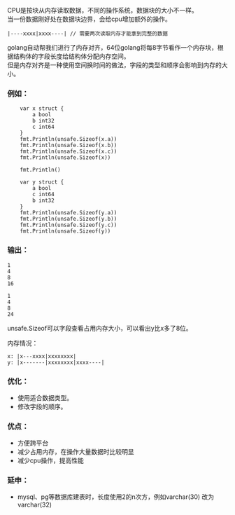 
CPU是按块从内存读取数据，不同的操作系统，数据块的大小不一样。  
当一份数据刚好处在数据块边界，会给cpu增加额外的操作。  
````
|----xxxx|xxxx----| // 需要两次读取内存才能拿到完整的数据
````
golang自动帮我们进行了内存对齐，64位golang将每8字节看作一个内存块，根据结构体的字段长度给结构体分配内存空间。  
但是内存对齐是一种使用空间换时间的做法，字段的类型和顺序会影响到内存的大小。

### 例如：
```
	var x struct {
		a bool
		b int32
		c int64
	}
	fmt.Println(unsafe.Sizeof(x.a))
	fmt.Println(unsafe.Sizeof(x.b))
	fmt.Println(unsafe.Sizeof(x.c))
	fmt.Println(unsafe.Sizeof(x))

	fmt.Println()

	var y struct {
		a bool
		c int64
		b int32
	}
	fmt.Println(unsafe.Sizeof(y.a))
	fmt.Println(unsafe.Sizeof(y.b))
	fmt.Println(unsafe.Sizeof(y.c))
	fmt.Println(unsafe.Sizeof(y))
```
### 输出：
```
1
4
8
16

1
4
8
24
```
unsafe.Sizeof可以字段查看占用内存大小，可以看出y比x多了8位。

内存情况：  
```
x: |x---xxxx|xxxxxxxx|
y: |x-------|xxxxxxxx|xxxx----|
```

### 优化：
* 使用适合数据类型。
* 修改字段的顺序。

### 优点：
* 方便跨平台
* 减少占用内存，在操作大量数据时比较明显
* 减少cpu操作，提高性能

### 延申：
* mysql、pg等数据库建表时，长度使用2的n次方，例如varchar(30) 改为 varchar(32)
